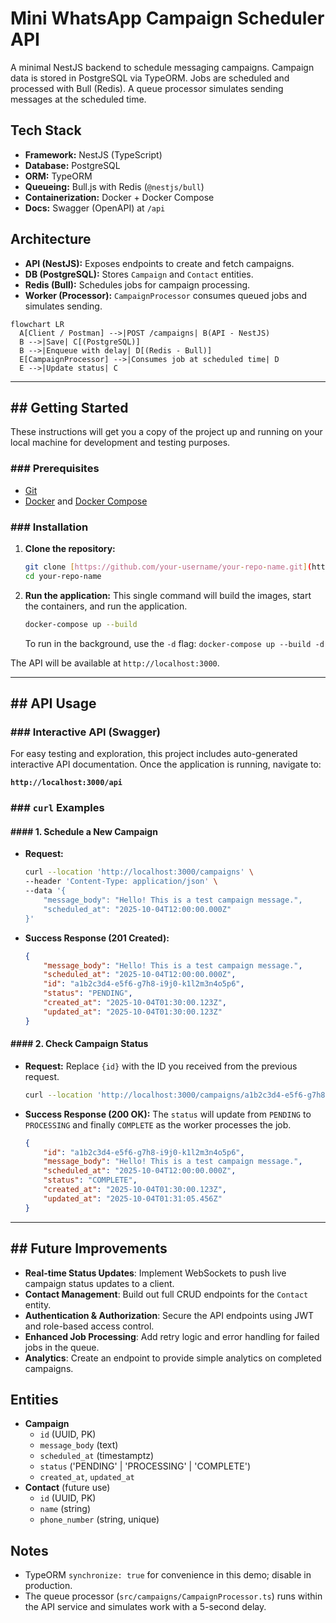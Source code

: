 # Mini WhatsApp Campaign Scheduler API

A minimal NestJS backend to schedule messaging campaigns. Campaign data is stored in PostgreSQL via TypeORM. Jobs are scheduled and processed with Bull (Redis). A queue processor simulates sending messages at the scheduled time.

## Tech Stack

- **Framework:** NestJS (TypeScript)
- **Database:** PostgreSQL
- **ORM:** TypeORM
- **Queueing:** Bull.js with Redis (`@nestjs/bull`)
- **Containerization:** Docker + Docker Compose
- **Docs:** Swagger (OpenAPI) at `/api`

## Architecture

- **API (NestJS):** Exposes endpoints to create and fetch campaigns.
- **DB (PostgreSQL):** Stores `Campaign` and `Contact` entities.
- **Redis (Bull):** Schedules jobs for campaign processing.
- **Worker (Processor):** `CampaignProcessor` consumes queued jobs and simulates sending.

```mermaid
flowchart LR
  A[Client / Postman] -->|POST /campaigns| B(API - NestJS)
  B -->|Save| C[(PostgreSQL)]
  B -->|Enqueue with delay| D[(Redis - Bull)]
  E[CampaignProcessor] -->|Consumes job at scheduled time| D
  E -->|Update status| C
```

---
## ## Getting Started

These instructions will get you a copy of the project up and running on your local machine for development and testing purposes.

### ### Prerequisites

* [Git](https://git-scm.com/)
* [Docker](https://www.docker.com/products/docker-desktop) and [Docker Compose](https://docs.docker.com/compose/)

### ### Installation

1.  **Clone the repository:**
    ```sh
    git clone [https://github.com/your-username/your-repo-name.git](https://github.com/your-username/your-repo-name.git)
    cd your-repo-name
    ```

2.  **Run the application:**
    This single command will build the images, start the containers, and run the application.
    ```sh
    docker-compose up --build
    ```
    To run in the background, use the `-d` flag: `docker-compose up --build -d`

The API will be available at `http://localhost:3000`.

---
## ## API Usage

### ### Interactive API (Swagger)

For easy testing and exploration, this project includes auto-generated interactive API documentation. Once the application is running, navigate to:

**`http://localhost:3000/api`**

### ### `curl` Examples

#### #### 1. Schedule a New Campaign

* **Request:**
    ```sh
    curl --location 'http://localhost:3000/campaigns' \
    --header 'Content-Type: application/json' \
    --data '{
        "message_body": "Hello! This is a test campaign message.",
        "scheduled_at": "2025-10-04T12:00:00.000Z"
    }'
    ```

* **Success Response (201 Created):**
    ```json
    {
        "message_body": "Hello! This is a test campaign message.",
        "scheduled_at": "2025-10-04T12:00:00.000Z",
        "id": "a1b2c3d4-e5f6-g7h8-i9j0-k1l2m3n4o5p6",
        "status": "PENDING",
        "created_at": "2025-10-04T01:30:00.123Z",
        "updated_at": "2025-10-04T01:30:00.123Z"
    }
    ```

#### #### 2. Check Campaign Status

* **Request:**
    Replace `{id}` with the ID you received from the previous request.
    ```sh
    curl --location 'http://localhost:3000/campaigns/a1b2c3d4-e5f6-g7h8-i9j0-k1l2m3n4o5p6'
    ```

* **Success Response (200 OK):**
    The `status` will update from `PENDING` to `PROCESSING` and finally `COMPLETE` as the worker processes the job.
    ```json
    {
        "id": "a1b2c3d4-e5f6-g7h8-i9j0-k1l2m3n4o5p6",
        "message_body": "Hello! This is a test campaign message.",
        "scheduled_at": "2025-10-04T12:00:00.000Z",
        "status": "COMPLETE",
        "created_at": "2025-10-04T01:30:00.123Z",
        "updated_at": "2025-10-04T01:31:05.456Z"
    }
    ```

---
## ## Future Improvements

* **Real-time Status Updates**: Implement WebSockets to push live campaign status updates to a client.
* **Contact Management**: Build out full CRUD endpoints for the `Contact` entity.
* **Authentication & Authorization**: Secure the API endpoints using JWT and role-based access control.
* **Enhanced Job Processing**: Add retry logic and error handling for failed jobs in the queue.
* **Analytics**: Create an endpoint to provide simple analytics on completed campaigns.


## Entities

- **Campaign**
  - `id` (UUID, PK)
  - `message_body` (text)
  - `scheduled_at` (timestamptz)
  - `status` ('PENDING' | 'PROCESSING' | 'COMPLETE')
  - `created_at`, `updated_at`
- **Contact** (future use)
  - `id` (UUID, PK)
  - `name` (string)
  - `phone_number` (string, unique)

## Notes

- TypeORM `synchronize: true` for convenience in this demo; disable in production.
- The queue processor (`src/campaigns/CampaignProcessor.ts`) runs within the API service and simulates work with a 5-second delay.
